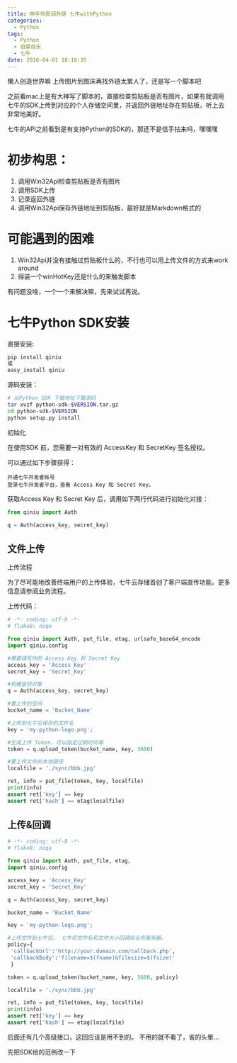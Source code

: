 ```yaml
---
title: 伸手传图调外链 七牛withPython
categories:
  - Python
tags:
  - Python
  - 自娱自乐
  - 七牛
date: 2016-04-01 18:16:35
---
```


懒人创造世界嘛
上传图片到图床再找外链太累人了，还是写一个脚本吧

之前看mac上是有大神写了脚本的，直接检查剪贴板是否有图片，如果有就调用七牛的SDK上传到对应的个人存储空间里，并返回外链地址存在剪贴板，听上去非常地美好。

七牛的API之前看到是有支持Python的SDK的，那还不是信手拈来吗，嘿嘿嘿



初步构思：
===
1. 调用Win32Api检查剪贴板是否有图片
2. 调用SDK上传
3. 记录返回外链
4. 调用Win32Api保存外链地址到剪贴板，最好就是Markdown格式的

可能遇到的困难
===
1. Win32Api并没有接触过剪贴板什么的，不行也可以用上传文件的方式来work around
2. 得装一个winHotKey还是什么的来触发脚本

有问题没啥，一个一个来解决嘛，先来试试再说。

<!-- more -->

七牛Python SDK安装
===

直接安装:

```bash
pip install qiniu
或
easy_install qiniu
```
源码安装：

```bash
# 从Python SDK 下载地址下载源码
tar xvzf python-sdk-$VERSION.tar.gz
cd python-sdk-$VERSION
python setup.py install
```

初始化

在使用SDK 前，您需要一对有效的 AccessKey 和 SecretKey 签名授权。

可以通过如下步骤获得：

    开通七牛开发者帐号
    登录七牛开发者平台，查看 Access Key 和 Secret Key。

获取Access Key 和 Secret Key 后，调用如下两行代码进行初始化对接：

```python
from qiniu import Auth

q = Auth(access_key, secret_key)
```


## 文件上传

上传流程

为了尽可能地改善终端用户的上传体验，七牛云存储首创了客户端直传功能。更多信息请参阅业务流程。

上传代码：
```python
# -*- coding: utf-8 -*-
# flake8: noqa

from qiniu import Auth, put_file, etag, urlsafe_base64_encode
import qiniu.config

#需要填写你的 Access Key 和 Secret Key
access_key = 'Access_Key'
secret_key = 'Secret_Key'

#构建鉴权对象
q = Auth(access_key, secret_key)

#要上传的空间
bucket_name = 'Bucket_Name'

#上传到七牛后保存的文件名
key = 'my-python-logo.png';

#生成上传 Token，可以指定过期时间等
token = q.upload_token(bucket_name, key, 3600)

#要上传文件的本地路径
localfile = './sync/bbb.jpg'

ret, info = put_file(token, key, localfile)
print(info)
assert ret['key'] == key
assert ret['hash'] == etag(localfile)
```

## 上传&回调
```python
# -*- coding: utf-8 -*-
# flake8: noqa

from qiniu import Auth, put_file, etag,
import qiniu.config

access_key = 'Access_Key'
secret_key = 'Secret_Key'

q = Auth(access_key, secret_key)

bucket_name = 'Bucket_Name'

key = 'my-python-logo.png';

#上传文件到七牛后， 七牛将文件名和文件大小回调给业务服务器。
policy={
 'callbackUrl':'http://your.domain.com/callback.php',
 'callbackBody':'filename=$(fname)&filesize=$(fsize)'
 }

token = q.upload_token(bucket_name, key, 3600, policy)

localfile = './sync/bbb.jpg'

ret, info = put_file(token, key, localfile)
print(info)
assert ret['key'] == key
assert ret['hash'] == etag(localfile)
```
后面还有几个高级接口，这回应该是用不到的。
不用的就不看了，省的头晕...

先把SDK给的范例改一下